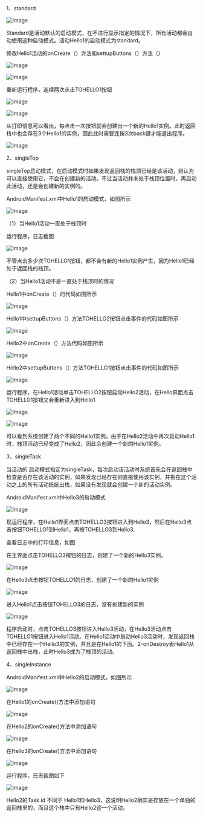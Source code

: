 1、standard 

![Image](https://github.com/mk272/2018118123_Android/raw/master/Lab_2/Lab2_pictures/1_1.png)

Standard是活动默认的启动模式，在不进行显示指定的情况下，所有活动都会自动使用这种启动模式。活动Hello1的启动模式为standard。

修改Hello1活动的onCreate（）方法和settupButtons（）方法（）

![Image](https://github.com/mk272/2018118123_Android/raw/master/Lab_2/Lab2_pictures/1_2.png)

![Image](https://github.com/mk272/2018118123_Android/raw/master/Lab_2/Lab2_pictures/1_3.png)

重新运行程序，连续两次点击TOHELLO1按钮

![Image](https://github.com/mk272/2018118123_Android/raw/master/Lab_2/Lab2_pictures/1_4.png)

![Image](https://github.com/mk272/2018118123_Android/raw/master/Lab_2/Lab2_pictures/1_5.png)

从打印信息可以看出，每点击一次按钮就会创建出一个新的Hello1实例。此时返回栈中也会存在3个Hello1的实例，因此此时需要连按3次back键才能退出程序。

![Image](https://github.com/mk272/2018118123_Android/raw/master/Lab_2/Lab2_pictures/1_6.png)

2、singleTop

singleTop启动模式，在启动模式时如果发现返回栈的栈顶已经是该活动，则认为可以直接使用它，不会在创建新的活动。不过当活动并未处于栈顶位置时，再启动此活动，还是会创建新的实例的。

AndroidManifest.xml中Hello1的启动模式，如图所示

![Image](https://github.com/mk272/2018118123_Android/raw/master/Lab_2/Lab2_pictures/2_1.png)

（1）当Hello1活动一直处于栈顶时

运行程序，日志截图

![Image](https://github.com/mk272/2018118123_Android/raw/master/Lab_2/Lab2_pictures/2_2.png)

不管点击多少次TOHELLO1按钮，都不会有新的Hello1实例产生，因为Hello1已经处于返回栈的栈顶。

（2）当Hello1活动不是一直处于栈顶时的情况

Hello1中onCreate（）的代码如图所示

![Image](https://github.com/mk272/2018118123_Android/raw/master/Lab_2/Lab2_pictures/2_3.png)

Hello1中settupButtons（）方法TOHELLO2按钮点击事件的代码如图所示

![Image](https://github.com/mk272/2018118123_Android/raw/master/Lab_2/Lab2_pictures/2_4.png)

Hello2中onCreate（）方法代码如图所示

![Image](https://github.com/mk272/2018118123_Android/raw/master/Lab_2/Lab2_pictures/2_5.png)

Hello2中settupButtons（）方法TOHELLO1按钮点击事件的代码如图所示

![Image](https://github.com/mk272/2018118123_Android/raw/master/Lab_2/Lab2_pictures/2_6.png)

运行程序，在Hello1活动单击TOHELLO2按钮启动Hello2活动，在Hello界面点击TOHELLO1按钮又会重新进入到Hello1.

![Image](https://github.com/mk272/2018118123_Android/raw/master/Lab_2/Lab2_pictures/2_7.png)

![Image](https://github.com/mk272/2018118123_Android/raw/master/Lab_2/Lab2_pictures/2_8.png)

可以看到系统创建了两个不同的Hello1实例，由于在Hello2活动中再次启动Hello1时，栈顶活动已经变成了Hello2，因此会创建一个新的Hello1实例。

3、singleTask

当活动的 启动模式指定为singleTask，每次启动该活动时系统首先会在返回栈中检查是否存在该活动的实例，如果发现已经存在则直接使用该实例，并把在这个活动之上的所有活动统统出栈，如果没有发现就会创建一个新的活动实例。

AndroidManifest.xml中Hello3的启动模式

![Image](https://github.com/mk272/2018118123_Android/raw/master/Lab_2/Lab2_pictures/3_1.png)

现运行程序，在Hello1界面点击TOHELLO3按钮进入到Hello3，然后在Hello3点击按钮TOHELLO1到Hello1，再按TOHELLO3到Hello3.

查看日志中的打印信息，如图

在主界面点击TOHELLO3按钮的日志，创建了一个新的Hello3实例。

![Image](https://github.com/mk272/2018118123_Android/raw/master/Lab_2/Lab2_pictures/3_2.png)

在Hello3点击按钮TOHELLO1的日志，创建了一个新的Hello1实例

![Image](https://github.com/mk272/2018118123_Android/raw/master/Lab_2/Lab2_pictures/3_3.png)

进入Hello1点击按钮TOHELLO3的日志，没有创建新的实例

![Image](https://github.com/mk272/2018118123_Android/raw/master/Lab_2/Lab2_pictures/3_4.png)

程序启动时，点击TOHELLO3按钮进入Hello3活动，在Hello3活动点击TOHELLO1按钮进入Hello1活动。在Hello1活动中启动Hello3活动时，发现返回栈中已经存在一个Hello3的实例，并且是在Hello1的下面。2-onDestroy表Hello1从返回栈中出栈，此时Hello3成为了栈顶的活动。

4、singleInstance

AndroidManifest.xml中Hello2的启动模式，如图所示

![Image](https://github.com/mk272/2018118123_Android/raw/master/Lab_2/Lab2_pictures/4_1.png)

在Hello1的onCreate()方法中添加语句

![Image](https://github.com/mk272/2018118123_Android/raw/master/Lab_2/Lab2_pictures/4_2.png)

在Hello2的onCreate()方法中添加语句

![Image](https://github.com/mk272/2018118123_Android/raw/master/Lab_2/Lab2_pictures/4_3.png)

在Hello3的onCreate()方法中添加语句

![Image](https://github.com/mk272/2018118123_Android/raw/master/Lab_2/Lab2_pictures/4_4.png)

运行程序，日志截图如下

![Image](https://github.com/mk272/2018118123_Android/raw/master/Lab_2/Lab2_pictures/4_5.png)

Hello2的Task id 不同于 Hello1和Hello3，这说明Hello2确实是存放在一个单独的返回栈里的，而且这个栈中只有Hello2这一个活动。